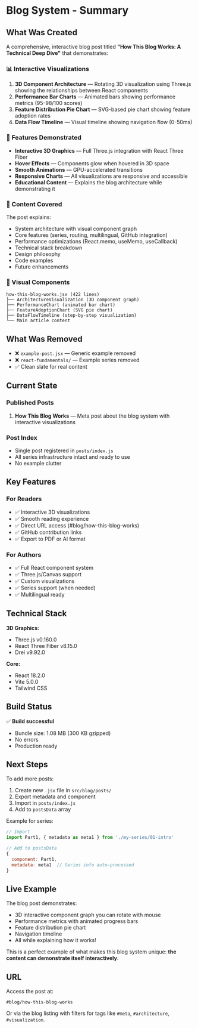 # Blog System - Summary

## What Was Created

A comprehensive, interactive blog post titled **"How This Blog Works: A Technical Deep Dive"** that demonstrates:

### 📊 Interactive Visualizations

1. **3D Component Architecture** — Rotating 3D visualization using Three.js showing the relationships between React components
2. **Performance Bar Charts** — Animated bars showing performance metrics (95-98/100 scores)
3. **Feature Distribution Pie Chart** — SVG-based pie chart showing feature adoption rates
4. **Data Flow Timeline** — Visual timeline showing navigation flow (0-50ms)

### 🎯 Features Demonstrated

- **Interactive 3D Graphics** — Full Three.js integration with React Three Fiber
- **Hover Effects** — Components glow when hovered in 3D space
- **Smooth Animations** — GPU-accelerated transitions
- **Responsive Charts** — All visualizations are responsive and accessible
- **Educational Content** — Explains the blog architecture while demonstrating it

### 📝 Content Covered

The post explains:
- System architecture with visual component graph
- Core features (series, routing, multilingual, GitHub integration)
- Performance optimizations (React.memo, useMemo, useCallback)
- Technical stack breakdown
- Design philosophy
- Code examples
- Future enhancements

### 🎨 Visual Components

```
how-this-blog-works.jsx (422 lines)
├── ArchitectureVisualization (3D component graph)
├── PerformanceChart (animated bar chart)
├── FeatureAdoptionChart (SVG pie chart)
├── DataFlowTimeline (step-by-step visualization)
└── Main article content
```

## What Was Removed

- ❌ `example-post.jsx` — Generic example removed
- ❌ `react-fundamentals/` — Example series removed
- ✅ Clean slate for real content

## Current State

### Published Posts
1. **How This Blog Works** — Meta post about the blog system with interactive visualizations

### Post Index
- Single post registered in `posts/index.js`
- All series infrastructure intact and ready to use
- No example clutter

## Key Features

### For Readers
- ✅ Interactive 3D visualizations
- ✅ Smooth reading experience
- ✅ Direct URL access (#blog/how-this-blog-works)
- ✅ GitHub contribution links
- ✅ Export to PDF or AI format

### For Authors
- ✅ Full React component system
- ✅ Three.js/Canvas support
- ✅ Custom visualizations
- ✅ Series support (when needed)
- ✅ Multilingual ready

## Technical Stack

**3D Graphics:**
- Three.js v0.160.0
- React Three Fiber v8.15.0
- Drei v9.92.0

**Core:**
- React 18.2.0
- Vite 5.0.0
- Tailwind CSS

## Build Status

✅ **Build successful**
- Bundle size: 1.08 MB (300 KB gzipped)
- No errors
- Production ready

## Next Steps

To add more posts:

1. Create new `.jsx` file in `src/blog/posts/`
2. Export metadata and component
3. Import in `posts/index.js`
4. Add to `postsData` array

Example for series:
```javascript
// Import
import Part1, { metadata as meta1 } from './my-series/01-intro'

// Add to postsData
{
  component: Part1,
  metadata: meta1  // Series info auto-processed
}
```

## Live Example

The blog post demonstrates:
- 3D interactive component graph you can rotate with mouse
- Performance metrics with animated progress bars
- Feature distribution pie chart
- Navigation timeline
- All while explaining how it works!

This is a perfect example of what makes this blog system unique: **the content can demonstrate itself interactively**.

## URL

Access the post at:
```
#blog/how-this-blog-works
```

Or via the blog listing with filters for tags like `#meta`, `#architecture`, `#visualization`.
